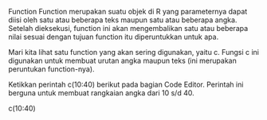 Function
Function merupakan suatu objek di R yang parameternya dapat diisi oleh satu atau beberapa teks maupun satu atau beberapa angka. Setelah dieksekusi, function ini akan mengembalikan satu atau beberapa nilai sesuai dengan tujuan function itu diperuntukkan untuk apa.

Mari kita lihat satu function yang akan sering digunakan, yaitu c. Fungsi c ini digunakan untuk membuat urutan angka maupun teks (ini merupakan peruntukan function-nya).

Ketikkan perintah c(10:40) berikut pada bagian Code Editor. Perintah ini berguna untuk membuat rangkaian angka dari 10 s/d 40.

c(10:40)